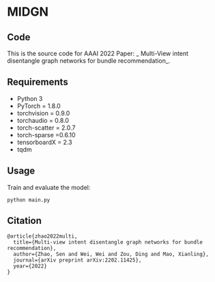 # MIDGN

## Code

This is the source code for AAAI 2022 Paper: _ Multi-View intent disentangle graph networks for bundle recommendation_.

## Requirements

- Python 3
- PyTorch = 1.8.0
- torchvision = 0.9.0
- torchaudio = 0.8.0
- torch-scatter = 2.0.7
- torch-sparse =0.6.10
- tensorboardX = 2.3
- tqdm

## Usage


Train and evaluate the model:
~~~~
python main.py
~~~~

## Citation

~~~~
@article{zhao2022multi,
  title={Multi-view intent disentangle graph networks for bundle recommendation},
  author={Zhao, Sen and Wei, Wei and Zou, Ding and Mao, Xianling},
  journal={arXiv preprint arXiv:2202.11425},
  year={2022}
}
~~~~